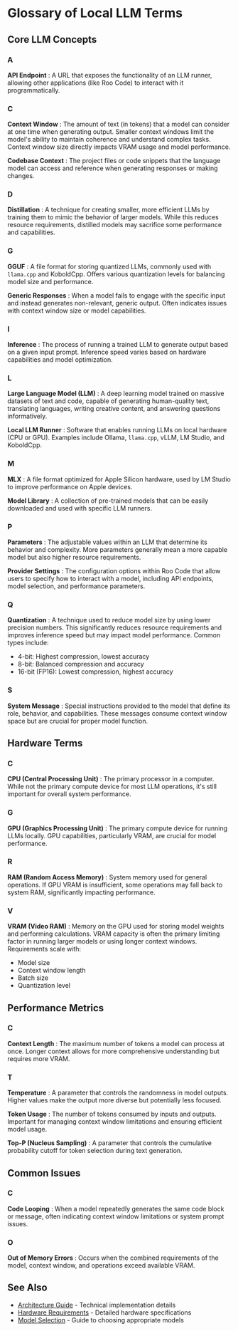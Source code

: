 # Glossary of Local LLM Terms

## Core LLM Concepts

### A

**API Endpoint**
: A URL that exposes the functionality of an LLM runner, allowing other applications (like Roo Code) to interact with it programmatically.

### C

**Context Window**
: The amount of text (in tokens) that a model can consider at one time when generating output. Smaller context windows limit the model's ability to maintain coherence and understand complex tasks. Context window size directly impacts VRAM usage and model performance.

**Codebase Context**
: The project files or code snippets that the language model can access and reference when generating responses or making changes.

### D

**Distillation**
: A technique for creating smaller, more efficient LLMs by training them to mimic the behavior of larger models. While this reduces resource requirements, distilled models may sacrifice some performance and capabilities.

### G

**GGUF**
: A file format for storing quantized LLMs, commonly used with `llama.cpp` and KoboldCpp. Offers various quantization levels for balancing model size and performance.

**Generic Responses**
: When a model fails to engage with the specific input and instead generates non-relevant, generic output. Often indicates issues with context window size or model capabilities.

### I

**Inference**
: The process of running a trained LLM to generate output based on a given input prompt. Inference speed varies based on hardware capabilities and model optimization.

### L

**Large Language Model (LLM)**
: A deep learning model trained on massive datasets of text and code, capable of generating human-quality text, translating languages, writing creative content, and answering questions informatively.

**Local LLM Runner**
: Software that enables running LLMs on local hardware (CPU or GPU). Examples include Ollama, `llama.cpp`, vLLM, LM Studio, and KoboldCpp.

### M

**MLX**
: A file format optimized for Apple Silicon hardware, used by LM Studio to improve performance on Apple devices.

**Model Library**
: A collection of pre-trained models that can be easily downloaded and used with specific LLM runners.

### P

**Parameters**
: The adjustable values within an LLM that determine its behavior and complexity. More parameters generally mean a more capable model but also higher resource requirements.

**Provider Settings**
: The configuration options within Roo Code that allow users to specify how to interact with a model, including API endpoints, model selection, and performance parameters.

### Q

**Quantization**
: A technique used to reduce model size by using lower precision numbers. This significantly reduces resource requirements and improves inference speed but may impact model performance. Common types include:
- 4-bit: Highest compression, lowest accuracy
- 8-bit: Balanced compression and accuracy
- 16-bit (FP16): Lowest compression, highest accuracy

### S

**System Message**
: Special instructions provided to the model that define its role, behavior, and capabilities. These messages consume context window space but are crucial for proper model function.

## Hardware Terms

### C

**CPU (Central Processing Unit)**
: The primary processor in a computer. While not the primary compute device for most LLM operations, it's still important for overall system performance.

### G

**GPU (Graphics Processing Unit)**
: The primary compute device for running LLMs locally. GPU capabilities, particularly VRAM, are crucial for model performance.

### R

**RAM (Random Access Memory)**
: System memory used for general operations. If GPU VRAM is insufficient, some operations may fall back to system RAM, significantly impacting performance.

### V

**VRAM (Video RAM)**
: Memory on the GPU used for storing model weights and performing calculations. VRAM capacity is often the primary limiting factor in running larger models or using longer context windows. Requirements scale with:
- Model size
- Context window length
- Batch size
- Quantization level

## Performance Metrics

### C

**Context Length**
: The maximum number of tokens a model can process at once. Longer context allows for more comprehensive understanding but requires more VRAM.

### T

**Temperature**
: A parameter that controls the randomness in model outputs. Higher values make the output more diverse but potentially less focused.

**Token Usage**
: The number of tokens consumed by inputs and outputs. Important for managing context window limitations and ensuring efficient model usage.

**Top-P (Nucleus Sampling)**
: A parameter that controls the cumulative probability cutoff for token selection during text generation.

## Common Issues

### C

**Code Looping**
: When a model repeatedly generates the same code block or message, often indicating context window limitations or system prompt issues.

### O

**Out of Memory Errors**
: Occurs when the combined requirements of the model, context window, and operations exceed available VRAM.

## See Also

- [Architecture Guide](../advanced/architecture.md) - Technical implementation details
- [Hardware Requirements](../quick-start/hardware-requirements.md) - Detailed hardware specifications
- [Model Selection](../quick-start/model-selection.md) - Guide to choosing appropriate models
